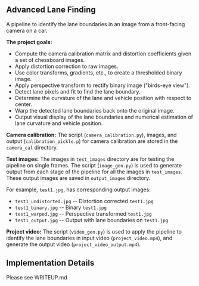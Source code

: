 ## Advanced Lane Finding

A pipeline to identify the lane boundaries in an image from a front-facing camera on a car.

**The project goals:**

* Compute the camera calibration matrix and distortion coefficients given a set of chessboard images.
* Apply distortion correction to raw images.
* Use color transforms, gradients, etc., to create a thresholded binary image.
* Apply perspective transform to rectify binary image ("birds-eye view").
* Detect lane pixels and fit to find the lane boundary.
* Determine the curvature of the lane and vehicle position with respect to center.
* Warp the detected lane boundaries back onto the original image.
* Output visual display of the lane boundaries and numerical estimation of lane curvature and vehicle position.


**Camera calibration:**
The script (`camera_calibration.py`), images, and output (`calibration_pickle.p`) for camera calibration are stored in the `camera_cal` directory.

**Test images:**
The images in `test_images` directory are for testing the pipeline on single frames. The script (`image_gen.py`) is used to generate output from each stage of the pipeline for all the images in `test_images`. These output images are saved in `output_images` directory.

For example, `test1.jpg`, has corresponding output images:
* `test1_undistorted.jpg` -- Distortion corrected `test1.jpg`
* `test1_binary.jpg` -- Binary `test1.jpg`
* `test1_warped.jpg` -- Perspective transformed `test1.jpg`
* `test1_output.jpg` -- Output with lane boundaries on `test1.jpg`

**Project video:**
The script (`video_gen.py`) is used to apply the pipeline to identify the lane boundaries in input video (`project_video.mp4`), and generate the output video (`project_video_output.mp4`).


## Implementation Details

Please see WRITEUP.md
